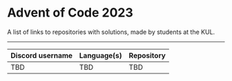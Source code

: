 # Advent of Code 2023

A list of links to repositories with solutions, made by students at the KUL.

---

| Discord username     | Language(s)                 | Repository |
|----------------------|-----------------------------|------------|
| TBD                  | TBD                         | TBD        |
